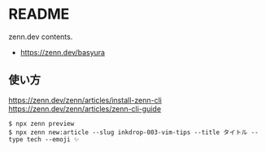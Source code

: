 # README

zenn.dev contents.
- https://zenn.dev/basyura

## 使い方

https://zenn.dev/zenn/articles/install-zenn-cli
https://zenn.dev/zenn/articles/zenn-cli-guide

```
$ npx zenn preview
$ npx zenn new:article --slug inkdrop-003-vim-tips --title タイトル --type tech --emoji ✨
```



